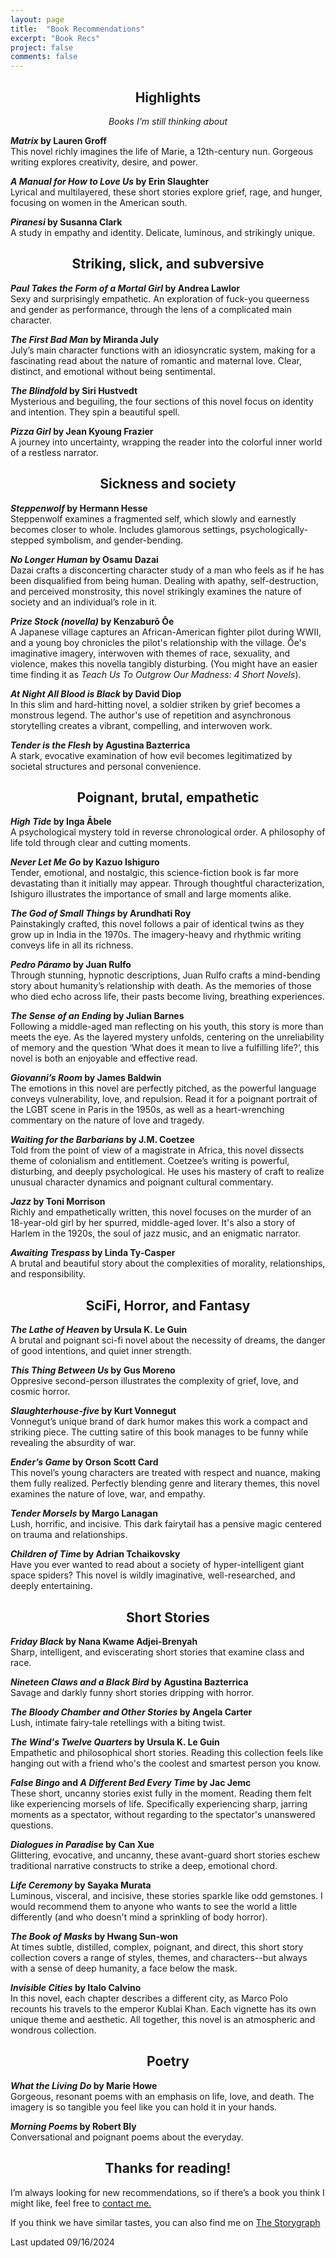 ```yaml
---
layout: page
title:  "Book Recommendations"
excerpt: "Book Recs"
project: false
comments: false
---
```

<h2><center>Highlights</center></h2>
<center><i>Books I'm still thinking about</i></center>

<b><i>Matrix</i> by Lauren Groff</b>  
This novel richly imagines the life of Marie, a 12th-century nun. Gorgeous writing explores creativity, desire, and power.

<b><i>A Manual for How to Love Us</i> by Erin Slaughter</b>  
Lyrical and multilayered, these short stories explore grief, rage, and hunger, focusing on women in the American south. 

<b><i>Piranesi</i> by Susanna Clark</b>  
A study in empathy and identity. Delicate, luminous, and strikingly unique.

<h2><center>Striking, slick, and subversive</center></h2>

<b><i>Paul Takes the Form of a Mortal Girl</i> by Andrea Lawlor</b>  
Sexy and surprisingly empathetic. An exploration of fuck-you queerness and gender as performance, through the lens of a complicated main character.  

<b><i>The First Bad Man</i> by Miranda July</b>  
July’s main character functions with an idiosyncratic system, making for a fascinating read about the nature of romantic and maternal love. Clear, distinct, and emotional without being sentimental.  

<b><i>The Blindfold</i> by Siri Hustvedt</b>  
Mysterious and beguiling, the four sections of this novel focus on identity and intention. They spin a beautiful spell.

<b><i>Pizza Girl</i> by Jean Kyoung Frazier</b>  
A journey into uncertainty, wrapping the reader into the colorful inner world of a restless narrator.

<h2><center>Sickness and society</center></h2>

<b><i>Steppenwolf</i> by Hermann Hesse</b>  
Steppenwolf examines a fragmented self, which slowly and earnestly becomes closer to whole. Includes glamorous settings, psychologically-stepped symbolism, and gender-bending. 

<b><i>No Longer Human</i> by Osamu Dazai</b>  
Dazai crafts a disconcerting character study of a man who feels as if he has been disqualified from being human. Dealing with apathy, self-destruction, and perceived monstrosity, this novel strikingly examines the nature of society and an individual’s role in it.

<b><i>Prize Stock (novella)</i> by Kenzaburō Ōe</b>  
A Japanese village captures an African-American fighter pilot during WWII, and a young boy chronicles the pilot's relationship with the village. Ōe's imaginative imagery, interwoven with themes of race, sexuality, and violence, makes this novella tangibly disturbing. (You might have an easier time finding it as <i>Teach Us To Outgrow Our Madness: 4 Short Novels</i>).

<b><i>At Night All Blood is Black</i> by David Diop</b>  
In this slim and hard-hitting novel, a soldier striken by grief becomes a monstrous legend. The author's use of repetition and asynchronous storytelling creates a vibrant, compelling, and interwoven work.

<b><i>Tender is the Flesh</i> by Agustina Bazterrica </b>  
A stark, evocative examination of how evil becomes legitimatized by societal structures and personal convenience.

<h2><center>Poignant, brutal, empathetic</center></h2>

<b><i>High Tide</i> by Inga Ābele</b>  
A psychological mystery told in reverse chronological order. A philosophy of life told through clear and cutting moments.

<b><i>Never Let Me Go</i> by Kazuo Ishiguro</b>  
Tender, emotional, and nostalgic, this science-fiction book is far more devastating than it initially may appear. Through thoughtful characterization, Ishiguro illustrates the importance of small and large moments alike.  

<b><i>The God of Small Things</i> by Arundhati Roy</b>  
Painstakingly crafted, this novel follows a pair of identical twins as they grow up in India in the 1970s. The imagery-heavy and rhythmic writing conveys life in all its richness.

<b><i>Pedro Páramo</i> by Juan Rulfo</b>  
Through stunning, hypnotic descriptions, Juan Rulfo crafts a mind-bending story about humanity’s relationship with death. As the memories of those who died echo across life, their pasts become living, breathing experiences.  

<b><i>The Sense of an Ending</i> by Julian Barnes</b>  
Following a middle-aged man reflecting on his youth, this story is more than meets the eye. As the layered mystery unfolds, centering on the unreliability of memory and the question ‘What does it mean to live a fulfilling life?’, this novel is both an enjoyable and effective read.  

<b><i>Giovanni’s Room</i> by James Baldwin</b>  
The emotions in this novel are perfectly pitched, as the powerful language conveys vulnerability, love, and repulsion. Read it for a poignant portrait of the LGBT scene in Paris in the 1950s, as well as a heart-wrenching commentary on the nature of love and tragedy. 

<b><i>Waiting for the Barbarians</i> by J.M. Coetzee</b>  
Told from the point of view of a magistrate in Africa, this novel dissects theme of colonialism and entitlement. Coetzee’s writing is powerful, disturbing, and deeply psychological. He uses his mastery of craft to realize unusual character dynamics and poignant cultural commentary.   

<b><i>Jazz</i> by Toni Morrison</b>  
Richly and empathetically written, this novel focuses on the murder of an 18-year-old girl by her spurred, middle-aged lover. It's also a story of Harlem in the 1920s, the soul of jazz music, and an enigmatic narrator.    

<b><i>Awaiting Trespass</i> by Linda Ty-Casper </b>  
A brutal and beautiful story about the complexities of morality, relationships, and responsibility.    

<h2><center>SciFi, Horror, and Fantasy</center></h2>

<b><i>The Lathe of Heaven</i> by Ursula K. Le Guin</b>  
A brutal and poignant sci-fi novel about the necessity of dreams, the danger of good intentions, and quiet inner strength.    

<b><i>This Thing Between Us</i> by Gus Moreno</b>  
Oppresive second-person illustrates the complexity of grief, love, and cosmic horror.

<b><i>Slaughterhouse-five</i> by Kurt Vonnegut</b>  
Vonnegut’s unique brand of dark humor makes this work a compact and striking piece. The cutting satire of this book manages to be funny while revealing the absurdity of war.  

<b><i>Ender’s Game</i> by Orson Scott Card</b>  
This novel’s young characters are treated with respect and nuance, making them fully realized. Perfectly blending genre and literary themes, this novel examines the nature of love, war, and empathy.  

<b><i>Tender Morsels</i> by Margo Lanagan</b>  
Lush, horrific, and incisive. This dark fairytail has a pensive magic centered on trauma and relationships.

<b><i>Children of Time</i> by Adrian Tchaikovsky</b>  
Have you ever wanted to read about a society of hyper-intelligent giant space spiders? This novel is wildly imaginative, well-researched, and deeply entertaining.

<h2><center>Short Stories</center></h2>

<b><i>Friday Black</i> by Nana Kwame Adjei-Brenyah</b>  
Sharp, intelligent, and eviscerating short stories that examine class and race.

<b><i>Nineteen Claws and a Black Bird</i> by Agustina Bazterrica</b>  
Savage and darkly funny short stories dripping with horror.

<b><i>The Bloody Chamber and Other Stories</i> by Angela Carter</b>  
Lush, intimate fairy-tale retellings with a biting twist.

<b><i>The Wind's Twelve Quarters</i> by Ursula K. Le Guin</b>  
Empathetic and philosophical short stories. Reading this collection feels like hanging out with a friend who's the coolest and smartest person you know.

<b><i>False Bingo</i> and <i>A Different Bed Every Time</i> by Jac Jemc</b>  
These short, uncanny stories exist fully in the moment. Reading them felt like experiencing morsels of life. Specifically experiencing sharp, jarring moments as a spectator, without regarding to the spectator's unanswered questions.

<b><i>Dialogues in Paradise</i> by Can Xue</b>  
Glittering, evocative, and uncanny, these avant-guard short stories eschew traditional narrative constructs to strike a deep, emotional chord.

<b><i>Life Ceremony</i> by Sayaka Murata</b>  
Luminous, visceral, and incisive, these stories sparkle like odd gemstones. I would recommend them to anyone who wants to see the world a little differently (and who doesn't mind a sprinkling of body horror). 

<b><i>The Book of Masks</i> by Hwang Sun-won</b>  
At times subtle, distilled, complex, poignant, and direct, this short story collection covers a range of styles, themes, and characters--but always with a sense of deep humanity, a face below the mask.  

<b><i>Invisible Cities</i> by Italo Calvino</b>  
In this novel, each chapter describes a different city, as Marco Polo recounts his travels to the emperor Kublai Khan. Each vignette has its own unique theme and aesthetic. All together, this novel is an atmospheric and wondrous collection.  

<h2><center>Poetry</center></h2>

<b><i>What the Living Do</i> by Marie Howe</b>  
Gorgeous, resonant poems with an emphasis on life, love, and death. The imagery is so tangible you feel like you can hold it in your hands.

<b><i>Morning Poems</i> by Robert Bly</b>  
Conversational and poignant poems about the everyday.

<h2><center>Thanks for reading!</center></h2>

I’m always looking for new recommendations, so if there’s a book you think I might like, feel free to [contact me.](https://ddykiel.github.io/reach-out/)  

If you think we have similar tastes, you can also find me on [The Storygraph](https://app.thestorygraph.com/profile/fracturescope)

Last updated 09/16/2024
